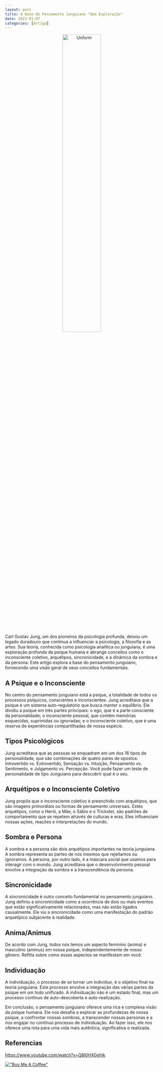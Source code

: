 ```yaml
---
layout: post
title: A Base do Pensamento Junguiano "Uma Exploração"
date: 2023-01-07
categories: [Artigo]
---
```


<p align="center">
<img src="{{ site.baseurl }}/images/2023-07-02-A-Base-do-Pensamento-Junguiano--Uma-Exploracao.png" height="50%" width="50%" alt="Unform" />
</p>

Carl Gustav Jung, um dos pioneiros da psicologia profunda, deixou um legado duradouro que continua a influenciar a psicologia, a filosofia e as artes. Sua teoria, conhecida como psicologia analítica ou junguiana, é uma exploração profunda da psique humana e abrange conceitos como o inconsciente coletivo, arquétipos, sincronicidade, e a dinâmica da sombra e da persona. Este artigo explora a base do pensamento junguiano, fornecendo uma visão geral de seus conceitos fundamentais.

## A Psique e o Inconsciente

No centro do pensamento junguiano está a psique, a totalidade de todos os processos psíquicos, conscientes e inconscientes. Jung acreditava que a psique é um sistema auto-regulatório que busca manter o equilíbrio. Ele dividiu a psique em três partes principais: o ego, que é a parte consciente da personalidade; o inconsciente pessoal, que contém memórias esquecidas, suprimidas ou ignoradas; e o inconsciente coletivo, que é uma reserva de experiências compartilhadas de nossa espécie.

## Tipos Psicológicos

Jung acreditava que as pessoas se enquadram em um dos 16 tipos de personalidade, que são combinações de quatro pares de opostos: Introvertido vs. Extrovertido, Sensação vs. Intuição, Pensamento vs. Sentimento, e Julgamento vs. Percepção. Você pode fazer um teste de personalidade de tipo Junguiano para descobrir qual é o seu.

## Arquétipos e o Inconsciente Coletivo

Jung propôs que o inconsciente coletivo é preenchido com arquétipos, que são imagens primordiais ou formas de pensamento universais. Estes arquétipos, como o Herói, a Mãe, o Sábio e o Trickster, são padrões de comportamento que se repetem através de culturas e eras. Eles influenciam nossas ações, reações e interpretações do mundo.

## Sombra e Persona

A sombra e a persona são dois arquétipos importantes na teoria junguiana. A sombra representa as partes de nós mesmos que rejeitamos ou ignoramos. A persona, por outro lado, é a máscara social que usamos para interagir com o mundo. Jung acreditava que o desenvolvimento pessoal envolve a integração da sombra e a transcendência da persona.

## Sincronicidade

A sincronicidade é outro conceito fundamental no pensamento junguiano. Jung definiu a sincronicidade como a ocorrência de dois ou mais eventos que estão significativamente relacionados, mas não estão ligados causalmente. Ele viu a sincronicidade como uma manifestação do padrão arquetípico subjacente à realidade.

## Anima/Animus

De acordo com Jung, todos nós temos um aspecto feminino (anima) e masculino (animus) em nossa psique, independentemente de nosso gênero. Reflita sobre como esses aspectos se manifestam em você.

## Individuação

A individuação, o processo de se tornar um indivíduo, é o objetivo final na teoria junguiana. Este processo envolve a integração das várias partes da psique em um todo unificado. A individuação não é um estado final, mas um processo contínuo de auto-descoberta e auto-realização.

Em conclusão, o pensamento junguiano oferece uma rica e complexa visão da psique humana. Ele nos desafia a explorar as profundezas de nossa psique, a confrontar nossas sombras, a transcender nossas personas e a nos engajar no contínuo processo de individuação. Ao fazer isso, ele nos oferece uma rota para uma vida mais autêntica, significativa e realizada.

## Referencias

https://www.youtube.com/watch?v=Q8l0HXGehlk

[!["Buy Me A Coffee"](https://user-images.githubusercontent.com/1376749/120938564-50c59780-c6e1-11eb-814f-22a0399623c5.png)](https://www.buymeacoffee.com/govinda777)